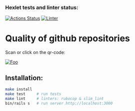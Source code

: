 ### Hexlet tests and linter status:
[![Actions Status](https://github.com/yournumberone/rails-project-lvl4/workflows/hexlet-check/badge.svg)](https://github.com/yournumberone/rails-project-lvl4/actions)
[![Linter](https://github.com/yournumberone/rails-project-lvl4/actions/workflows/main.yml/badge.svg)](https://github.com/yournumberone/rails-project-lvl4/actions/workflows/main.yml)


# Quality of github repositories


Scan or click on the qr-code:

[![Foo](https://user-images.githubusercontent.com/45975483/171053920-dbe99ddb-4b5b-4185-9502-ba1217b120d9.png)](https://repository-quality.herokuapp.com/)


## Installation:


```sh
make install
make test     # run tests
make lint     # linters: rubocop & slim_lint
bin/rails s   # run server http://localhost:3000
```
